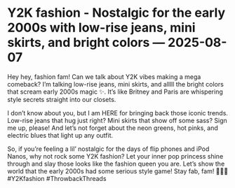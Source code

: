 # Y2K fashion - Nostalgic for the early 2000s with low-rise jeans, mini skirts, and bright colors — 2025-08-07

Hey hey, fashion fam! Can we talk about Y2K vibes making a mega comeback? I’m talking low-rise jeans, mini skirts, and alllll the bright colors that scream early 2000s magic ✨. It’s like Britney and Paris are whispering style secrets straight into our closets.

I don’t know about you, but I am HERE for bringing back those iconic trends. Low-rise jeans that hug just right? Mini skirts that show off some sass? Sign me up, please! And let’s not forget about the neon greens, hot pinks, and electric blues that light up any outfit.

So, if you’re feeling a lil’ nostalgic for the days of flip phones and iPod Nanos, why not rock some Y2K fashion? Let your inner pop princess shine through and slay those looks like the fashion queen you are. Let’s show the world that the early 2000s had some serious style game! Stay fab, fam! 💅🏽✨ #Y2Kfashion #ThrowbackThreads